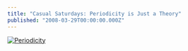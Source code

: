 ```yaml
---
title: "Casual Saturdays: Periodicity is Just a Theory"
published: "2008-03-29T00:00:00.000Z"
---
```


[![Periodicity](/images/posts/20080329/kansas_periodic.png "Periodicity")](http://www.re-discovery.org/per_table.html)
